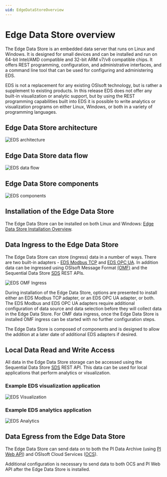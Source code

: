 ```yaml
---
uid: EdgeDataStoreOverview
---
```


# Edge Data Store overview

The Edge Data Store is an embedded data server that runs on Linux and Windows. It is designed for small devices and can be installed and run on 64-bit Intel/AMD compatible and 32-bit ARM v7/v8 compatible chips. It offers REST programming, configuration, and administrative interfaces, and a command line tool that can be used for configuring and administering EDS.

EDS is not a replacement for any existing OSIsoft technology, but is rather a supplement to existing products. In this release EDS does not offer any built-in visualization or analytic support, but by using the REST programming capabilities built into EDS it is possible to write analytics or visualization programs on either Linux, Windows, or both in a variety of programming languages.

## Edge Data Store architecture

![EDS architecture](https://osisoft.github.io/Edge-Data-Store-Docs/V1/images/EDSArchitecture.jpg "EDS architecture")

## Edge Data Store data flow

![EDS data flow](https://osisoft.github.io/Edge-Data-Store-Docs/V1/images/EDSOverview1.jpg "EDS data flow")

## Edge Data Store components

![EDS components](https://osisoft.github.io/Edge-Data-Store-Docs/V1/images/EDSOverview2.jpg "EDS components")

## Installation of the Edge Data Store

The Edge Data Store can be installed on both Linux and Windows: [Edge Data Store Installation Overview](xref:installationOverview).

## Data Ingress to the Edge Data Store

The Edge Data Store can store (ingress) data in a number of ways. There are two built-in adapters - [EDS Modbus TCP](xref:modbusQuickStart) and [EDS OPC UA](xref:opcUaQuickStart). In addition data can be ingressed using OSIsoft Message Format [(OMF)](xref:omfQuickStart) and the Sequential Data Store [SDS](xref:sdsWritingData) REST APIs.

![EDS OMF Ingress](https://osisoft.github.io/Edge-Data-Store-Docs/V1/images/EDSOMFIngress.jpg "EDS OMF Ingress")

During installation of the Edge Data Store, options are presented to install either an EDS Modbus TCP adapter, or an EDS OPC UA adapter, or both. The EDS Modbus and EDS OPC UA adapters require additional configuration of data source and data selection before they will collect data in the Edge Data Store. For OMF data ingress, once the Edge Data Store is installed OMF ingress can be started with no further configuration steps.

The Edge Data Store is composed of components and is designed to allow the addition at a later date of additional EDS adapters if desired.

## Local Data Read and Write Access

All data in the Edge Data Store storage can be accessed using the Sequential Data Store [SDS](xref:sdsQuickStart) REST API. This data can be used for local applications that perform analytics or visualization. 

### Example EDS visualization application

![EDS Visualization](https://osisoft.github.io/Edge-Data-Store-Docs/V1/images/EDSVisualization.jpg "EDS Visualization")

### Example EDS analytics application

![EDS Analytics](https://osisoft.github.io/Edge-Data-Store-Docs/V1/images/EDSAnalytics.jpg "EDS Analytics")

## Data Egress from the Edge Data Store

The Edge Data Store can send data on to both the PI Data Archive (using [PI Web API](xref:piEgressQuickStart)) and OSIsoft Cloud Services ([OCS](xref:ocsEgressQuickStart)).

Additional configuration is necessary to send data to both OCS and PI Web API after the Edge Data Store is installed.
